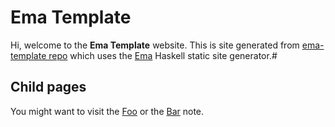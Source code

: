 # Ema Template

Hi, welcome to the **Ema Template** website. This is site generated from [ema-template repo](http://github.com/srid/ema-template) which uses the [Ema](https://ema.srid.ca/) Haskell static site generator.#

## Child pages

You might want to visit the [Foo](dir1/foo.md) or the [Bar](dir2/bar.md) note.
